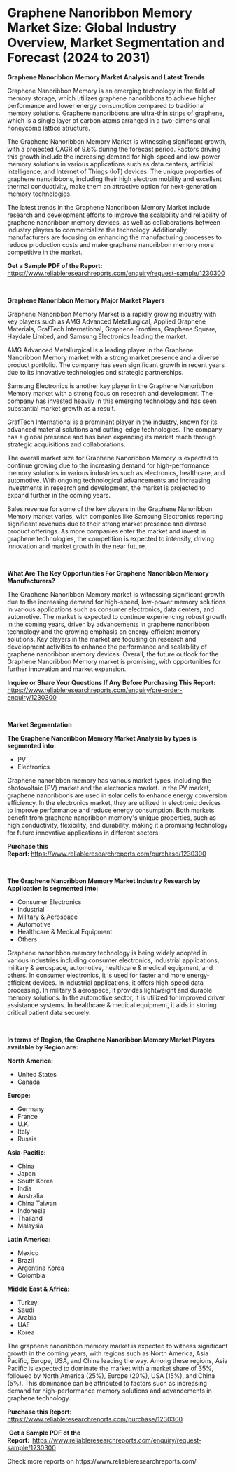 <p><h1>Graphene Nanoribbon Memory Market Size: Global Industry Overview, Market Segmentation and Forecast (2024 to 2031)</h1></p><p><strong>Graphene Nanoribbon Memory Market Analysis and Latest Trends</strong></p>
<p><p>Graphene Nanoribbon Memory is an emerging technology in the field of memory storage, which utilizes graphene nanoribbons to achieve higher performance and lower energy consumption compared to traditional memory solutions. Graphene nanoribbons are ultra-thin strips of graphene, which is a single layer of carbon atoms arranged in a two-dimensional honeycomb lattice structure.</p><p>The Graphene Nanoribbon Memory Market is witnessing significant growth, with a projected CAGR of 9.6% during the forecast period. Factors driving this growth include the increasing demand for high-speed and low-power memory solutions in various applications such as data centers, artificial intelligence, and Internet of Things (IoT) devices. The unique properties of graphene nanoribbons, including their high electron mobility and excellent thermal conductivity, make them an attractive option for next-generation memory technologies.</p><p>The latest trends in the Graphene Nanoribbon Memory Market include research and development efforts to improve the scalability and reliability of graphene nanoribbon memory devices, as well as collaborations between industry players to commercialize the technology. Additionally, manufacturers are focusing on enhancing the manufacturing processes to reduce production costs and make graphene nanoribbon memory more competitive in the market.</p></p>
<p><strong>Get a Sample PDF of the Report:&nbsp;</strong> <a href="https://www.reliableresearchreports.com/enquiry/request-sample/1230300">https://www.reliableresearchreports.com/enquiry/request-sample/1230300</a></p>
<p>&nbsp;</p>
<p><strong>Graphene Nanoribbon Memory Major Market Players</strong></p>
<p><p>Graphene Nanoribbon Memory Market is a rapidly growing industry with key players such as AMG Advanced Metallurgical, Applied Graphene Materials, GrafTech International, Graphene Frontiers, Graphene Square, Haydale Limited, and Samsung Electronics leading the market. </p><p>AMG Advanced Metallurgical is a leading player in the Graphene Nanoribbon Memory market with a strong market presence and a diverse product portfolio. The company has seen significant growth in recent years due to its innovative technologies and strategic partnerships.</p><p>Samsung Electronics is another key player in the Graphene Nanoribbon Memory market with a strong focus on research and development. The company has invested heavily in this emerging technology and has seen substantial market growth as a result.</p><p>GrafTech International is a prominent player in the industry, known for its advanced material solutions and cutting-edge technologies. The company has a global presence and has been expanding its market reach through strategic acquisitions and collaborations.</p><p>The overall market size for Graphene Nanoribbon Memory is expected to continue growing due to the increasing demand for high-performance memory solutions in various industries such as electronics, healthcare, and automotive. With ongoing technological advancements and increasing investments in research and development, the market is projected to expand further in the coming years.</p><p>Sales revenue for some of the key players in the Graphene Nanoribbon Memory market varies, with companies like Samsung Electronics reporting significant revenues due to their strong market presence and diverse product offerings. As more companies enter the market and invest in graphene technologies, the competition is expected to intensify, driving innovation and market growth in the near future.</p></p>
<p>&nbsp;</p>
<p><strong>What Are The Key Opportunities For Graphene Nanoribbon Memory Manufacturers?</strong></p>
<p><p>The Graphene Nanoribbon Memory market is witnessing significant growth due to the increasing demand for high-speed, low-power memory solutions in various applications such as consumer electronics, data centers, and automotive. The market is expected to continue experiencing robust growth in the coming years, driven by advancements in graphene nanoribbon technology and the growing emphasis on energy-efficient memory solutions. Key players in the market are focusing on research and development activities to enhance the performance and scalability of graphene nanoribbon memory devices. Overall, the future outlook for the Graphene Nanoribbon Memory market is promising, with opportunities for further innovation and market expansion.</p></p>
<p><strong>Inquire or Share Your Questions If Any Before Purchasing This Report:</strong> <a href="https://www.reliableresearchreports.com/enquiry/pre-order-enquiry/1230300">https://www.reliableresearchreports.com/enquiry/pre-order-enquiry/1230300</a></p>
<p>&nbsp;</p>
<p><strong>Market Segmentation</strong></p>
<p><strong>The Graphene Nanoribbon Memory Market Analysis by types is segmented into:</strong></p>
<p><ul><li>PV</li><li>Electronics</li></ul></p>
<p><p>Graphene nanoribbon memory has various market types, including the photovoltaic (PV) market and the electronics market. In the PV market, graphene nanoribbons are used in solar cells to enhance energy conversion efficiency. In the electronics market, they are utilized in electronic devices to improve performance and reduce energy consumption. Both markets benefit from graphene nanoribbon memory's unique properties, such as high conductivity, flexibility, and durability, making it a promising technology for future innovative applications in different sectors.</p></p>
<p><strong>Purchase this Report:&nbsp;</strong><a href="https://www.reliableresearchreports.com/purchase/1230300">https://www.reliableresearchreports.com/purchase/1230300</a></p>
<p>&nbsp;</p>
<p><strong>The Graphene Nanoribbon Memory Market Industry Research by Application is segmented into:</strong></p>
<p><ul><li>Consumer Electronics</li><li>Industrial</li><li>Military & Aerospace</li><li>Automotive</li><li>Healthcare & Medical Equipment</li><li>Others</li></ul></p>
<p><p>Graphene nanoribbon memory technology is being widely adopted in various industries including consumer electronics, industrial applications, military & aerospace, automotive, healthcare & medical equipment, and others. In consumer electronics, it is used for faster and more energy-efficient devices. In industrial applications, it offers high-speed data processing. In military & aerospace, it provides lightweight and durable memory solutions. In the automotive sector, it is utilized for improved driver assistance systems. In healthcare & medical equipment, it aids in storing critical patient data securely.</p></p>
<p>&nbsp;</p>
<p><strong>In terms of Region, the Graphene Nanoribbon Memory Market Players available by Region are:</strong></p>
<p>
    <p> <strong> North America: </strong>
        <ul>
            <li>United States</li>
            <li>Canada</li>
        </ul>
        </p> 
    <p> <strong> Europe: </strong>
        <ul>
            <li>Germany</li>
            <li>France</li>
            <li>U.K.</li>
            <li>Italy</li>
            <li>Russia</li>
        </ul>
        </p> 
    <p> <strong> Asia-Pacific: </strong>
        <ul>
            <li>China</li>
            <li>Japan</li>
            <li>South Korea</li>
            <li>India</li>
            <li>Australia</li>
            <li>China Taiwan</li>
            <li>Indonesia</li>
            <li>Thailand</li>
            <li>Malaysia</li>
        </ul>
        </p> 
    <p> <strong> Latin America: </strong>
        <ul>
            <li>Mexico</li>
            <li>Brazil</li>
            <li>Argentina Korea</li>
            <li>Colombia</li>
        </ul>
        </p> 
    <p> <strong> Middle East & Africa: </strong>
        <ul>
            <li>Turkey</li>
            <li>Saudi</li>
            <li>Arabia</li>
            <li>UAE</li>
            <li>Korea</li>
        </ul>
    </p>
    </p>
<p><p>The graphene nanoribbon memory market is expected to witness significant growth in the coming years, with regions such as North America, Asia Pacific, Europe, USA, and China leading the way. Among these regions, Asia Pacific is expected to dominate the market with a market share of 35%, followed by North America (25%), Europe (20%), USA (15%), and China (5%). This dominance can be attributed to factors such as increasing demand for high-performance memory solutions and advancements in graphene technology.</p></p>
<p><strong>Purchase this Report: </strong><a href="https://www.reliableresearchreports.com/purchase/1230300">https://www.reliableresearchreports.com/purchase/1230300</a></p>
<p>&nbsp;<strong>Get a Sample PDF of the Report:&nbsp;&nbsp;</strong><a href="https://www.reliableresearchreports.com/enquiry/request-sample/1230300">https://www.reliableresearchreports.com/enquiry/request-sample/1230300</a></p>
<p><strong></strong></p>
<p>Check more reports on https://www.reliableresearchreports.com/</p>